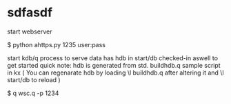 # sdfasdf

start webserver

$ python ahttps.py 1235 user:pass

start kdb/q process to serve data
has hdb in start/db checked-in aswell to get started quick
note: hdb is generated from std. buildhdb.q sample script in kx
( You can regenarate hdb by loading \l buildhdb.q after altering it and \l
start/db to reload )

$ q wsc.q -p 1234

